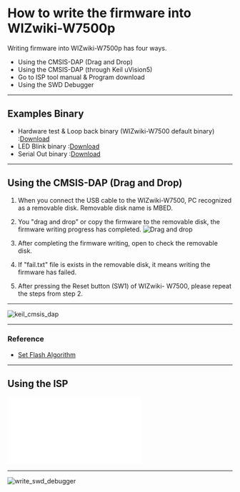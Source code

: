 # How to write the firmware into WIZwiki-W7500p

Writing firmware into WIZwiki-W7500p has four ways.  
 
   * Using the CMSIS-DAP (Drag and Drop)
   * Using the CMSIS-DAP (through Keil uVision5)
   * Go to ISP tool manual & Program download
   * Using the SWD Debugger

-----


## Examples Binary

   * Hardware test & Loop back binary (WIZwiki-W7500 default binary) :[Download](/document_framework/img/products/w7500/overview/w7500x_wztoe_manu.zip)
   * LED Blink binary :[Download](/document_framework/img/products/w7500/overview/wizwki-w7500_led_blink.zip)
   * Serial Out binary :[Download](/document_framework/img/products/w7500/overview/wizwki-w7500_serial_led.zip)

-----

## Using the CMSIS-DAP (Drag and Drop)

1. When you connect the USB cable to the WIZwiki-W7500, PC recognized
as a removable disk. Removable disk name is MBED.

2. You "drag and drop" or copy the firmware to the removable disk, the
firmware writing progress has completed. ![Drag and drop](/document_framework/img/products/w7500/overview/drap_n_drop.png)
3. After completing the firmware writing, open to check the removable
disk.

4. If "fail.txt" file is exists in the removable disk, it means writing
the firmware has failed.

5. After pressing the Reset button (SW1) of WIZwiki- W7500, please
repeat the steps from step 2.

-----

![keil\_cmsis\_dap](/page\>products/wizwiki_w7500/start_getting_started/write_firmware/keil_cmsis_dap)

-----


### Reference

 * [Set Flash Algorithm](set_flash_algorithm)

-----


## Using the ISP

![ISP](../../iMCU/W7500/documents/appnote/How_to_use_ISP_tool.md)

-----

![write_swd_debugger](/page\>products/wizwiki_w7500/start_getting_started/write_swd_debugger)
